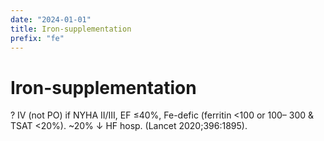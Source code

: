```yaml
---
date: "2024-01-01"
title: Iron-supplementation
prefix: "fe"
---
```



# Iron-supplementation

? IV (not PO) if NYHA II/III, EF ≤40%, Fe-defic (ferritin <100 or 100– 300 & TSAT <20%). ~20% ↓ HF hosp. (Lancet 2020;396:1895).
